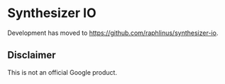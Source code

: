 # Synthesizer IO

Development has moved to https://github.com/raphlinus/synthesizer-io.

## Disclaimer

This is not an official Google product.
